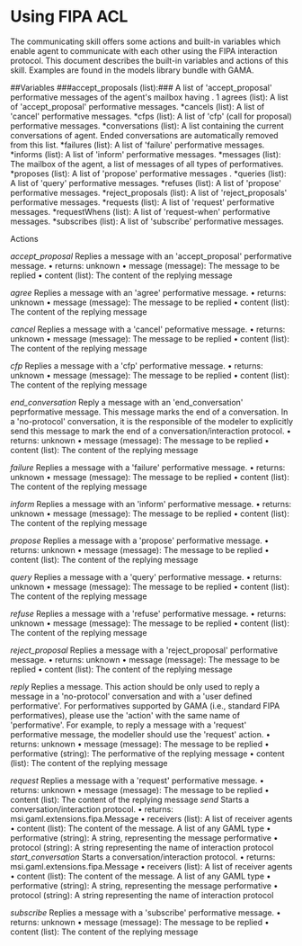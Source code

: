 
# Using FIPA ACL


The communicating skill offers some actions and built-in variables which enable agent to communicate with each other using the FIPA interaction protocol. This document describes the built-in variables and actions of this skill. Examples are found in the models library bundle with GAMA.

##Variables
###accept_proposals (list):### A list of 'accept_proposal' performative messages of the agent's mailbox having .
1 agrees (list): A list of 'accept_proposal' performative messages.
*cancels (list): A list of 'cancel' performative messages.
*cfps (list): A list of 'cfp' (call for proposal) performative messages.
*conversations (list): A list containing the current conversations of agent. Ended conversations
are automatically removed from this list.
*failures (list): A list of 'failure' performative messages.
*informs (list): A list of 'inform' performative messages.
*messages (list): The mailbox of the agent, a list of messages of all types of performatives.
*proposes (list): A list of 'propose' performative messages .
*queries (list): A list of 'query' performative messages.
*refuses (list): A list of 'propose' performative messages.
*reject_proposals (list): A list of 'reject_proposals' performative messages.
*requests (list): A list of 'request' performative messages.
*requestWhens (list): A list of 'request-when' performative messages.
*subscribes (list): A list of 'subscribe' performative messages.

Actions

*accept_proposal*
Replies a message with an 'accept_proposal' performative message.
• returns: unknown
• message (message): The message to be replied
• content (list): The content of the replying message


*agree*
Replies a message with an 'agree' performative message.
• returns: unknown
• message (message): The message to be replied
• content (list): The content of the replying message

*cancel*
Replies a message with a 'cancel' peformative message.
• returns: unknown
• message (message): The message to be replied
• content (list): The content of the replying message

*cfp*
Replies a message with a 'cfp' performative message.
• returns: unknown
• message (message): The message to be replied
• content (list): The content of the replying message

*end_conversation*
Reply a message with an 'end_conversation' peprformative message. This message marks the end of a conversation. In a 'no-protocol' conversation, it is the responsible of the modeler to explicitly send this message to mark the end of a conversation/interaction protocol.
• returns: unknown
• message (message): The message to be replied
• content (list): The content of the replying message

*failure*
Replies a message with a 'failure' performative message.
• returns: unknown
• message (message): The message to be replied
• content (list): The content of the replying message

*inform*
Replies a message with an 'inform' performative message.
• returns: unknown
• message (message): The message to be replied
• content (list): The content of the replying message

*propose*
Replies a message with a 'propose' performative message.
• returns: unknown
• message (message): The message to be replied
• content (list): The content of the replying message

*query*
Replies a message with a 'query' performative message.
• returns: unknown
• message (message): The message to be replied
• content (list): The content of the replying message

*refuse*
Replies a message with a 'refuse' performative message.
• returns: unknown
• message (message): The message to be replied
• content (list): The content of the replying message

*reject_proposal*
Replies a message with a 'reject_proposal' performative message.
• returns: unknown
• message (message): The message to be replied
• content (list): The content of the replying message

*reply*
Replies a message. This action should be only used to reply a message in a 'no-protocol' conversation and with a 'user defined performative'. For performatives supported by GAMA (i.e., standard FIPA performatives), please use the 'action' with the same name of 'performative'. For example, to reply a message with a 'request' performative message, the modeller should use the 'request' action.
• returns: unknown
• message (message): The message to be replied
• performative (string): The performative of the replying message
• content (list): The content of the replying message

*request*
Replies a message with a 'request' performative message.
• returns: unknown
• message (message): The message to be replied
• content (list): The content of the replying message
*send*
Starts a conversation/interaction protocol.
• returns: msi.gaml.extensions.fipa.Message
• receivers (list): A list of receiver agents
• content (list): The content of the message. A list of any GAML type
• performative (string): A string, representing the message performative
• protocol (string): A string representing the name of interaction protocol
*start_conversation*
Starts a conversation/interaction protocol.
• returns: msi.gaml.extensions.fipa.Message
• receivers (list): A list of receiver agents
• content (list): The content of the message. A list of any GAML type
• performative (string): A string, representing the message performative
• protocol (string): A string representing the name of interaction protocol

*subscribe*
Replies a message with a 'subscribe' performative message.
• returns: unknown
• message (message): The message to be replied
• content (list): The content of the replying message